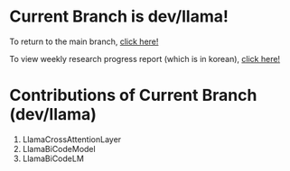 # Current Branch is dev/llama!
To return to the main branch, [click here!](https://github.com/JakeFRCSE/CrossDecoder)

To view weekly research progress report (which is in korean), [click here!](https://crystal-air-942.notion.site/1a041c6bef1680e68685f7890655201b)


# Contributions of Current Branch (dev/llama)
1. LlamaCrossAttentionLayer
2. LlamaBiCodeModel
3. LlamaBiCodeLM
